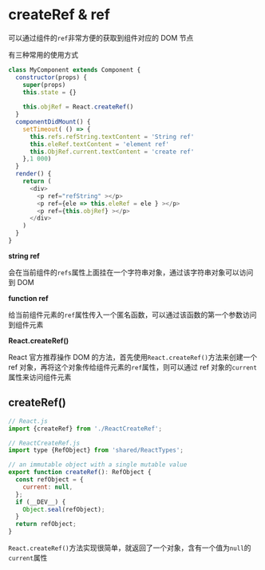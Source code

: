 # createRef & ref

可以通过组件的`ref`非常方便的获取到组件对应的 DOM 节点

有三种常用的使用方式

```javascript
class MyComponent extends Component {
  constructor(props) {
    super(props)
    this.state = {}
    
    this.objRef = React.createRef()
  }
  componentDidMount() {
    setTimeout( () => {
      this.refs.refString.textContent = 'String ref'
      this.eleRef.textContent = 'element ref'
      this.ObjRef.current.textContent = 'create ref'
    },1 000)
  }
  render() {
    return (
      <div>
        <p ref="refString" ></p>
        <p ref={ele => this.eleRef = ele } ></p>
        <p ref={this.objRef} ></p>
      </div>
    )
  }
}
```

**string ref**

会在当前组件的`refs`属性上面挂在一个字符串对象，通过该字符串对象可以访问到 DOM

**function ref**

给当前组件元素的`ref`属性传入一个匿名函数，可以通过该函数的第一个参数访问到组件元素

**React.createRef()**

React 官方推荐操作 DOM 的方法，首先使用`React.createRef()`方法来创建一个 ref 对象，再将这个对象传给组件元素的`ref`属性，则可以通过 ref 对象的`current`属性来访问组件元素

## createRef()

```javascript
// React.js
import {createRef} from './ReactCreateRef';

// ReactCreateRef.js
import type {RefObject} from 'shared/ReactTypes';

// an immutable object with a single mutable value
export function createRef(): RefObject {
  const refObject = {
    current: null,
  };
  if (__DEV__) {
    Object.seal(refObject);
  }
  return refObject;
}
```

`React.createRef()`方法实现很简单，就返回了一个对象，含有一个值为`null`的`current`属性